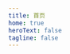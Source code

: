 ```yaml
---
title: 首页
home: true
heroText: false
tagline: false
---
```


<HomeView></HomeView>

<script lang="ts" setup>
import HomeView from '@/components/HomeView.vue'
</script>
